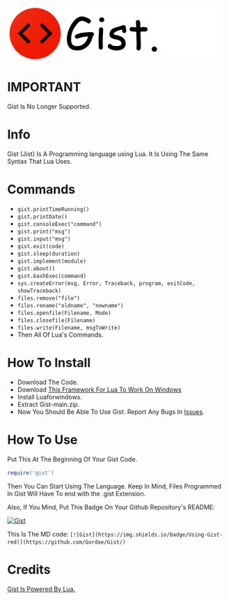 ![Gist](/logo.png)

# IMPORTANT
Gist Is No Longer Supported.


# Info
Gist (Jist) Is A Programming language using Lua. It Is Using The Same Syntax That Lua Uses.

# Commands
* `gist.printTimeRunning()`
* `gist.printDate()`
* `gist.consoleExec("command")`
* `gist.print("msg")`
* `gist.input("msg")`
* `gist.exit(code)`
* `gist.sleep(duration)`
* `gist.implement(module)`
* `gist.about()`
* `gist.bashExec(command)`
* `sys.createError(msg, Error, Traceback, program, exitCode, showTraceback)`
* `files.remove("file")`
* `files.rename("oldname", "newname")`
* `files.openfile(Filename, Mode)`
* `files.closefile(Filename)`
* `files.write(Filename, msgToWrite)`
* Then All Of Lua's Commands.

# How To Install
* Download The Code.
* Download [This Framework For Lua To Work On Windows](https://github.com/rjpcomputing/luaforwindows/releases/download/v5.1.5-52/LuaForWindows_v5.1.5-52.exe)
* Install Luaforwindows.
* Extract Gist-main.zip.
* Now You Should Be Able To Use Gist. Report Any Bugs In [Issues](https://github.com/Gordae/Gist/issues).

# How To Use
Put This At The Beginning Of Your Gist Code.
```lua
require('gist')
```
Then You Can Start Using The Language.
Keep In Mind, Files Programmed In Gist Will Have To end with the .gist Extension.

Also, If You Mind, Put This Badge On Your Github Repository's README:

[![Gist](https://img.shields.io/badge/Using-Gist-red)](https://github.com/Gordae/Gist/)

This Is The MD code:
`[![Gist](https://img.shields.io/badge/Using-Gist-red)](https://github.com/Gordae/Gist/)`

# Credits

[Gist Is Powered By Lua.](http://lua.org)
